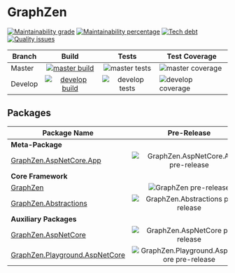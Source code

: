 # GraphZen

[![Maintainability grade](https://img.shields.io/codeclimate/maintainability/GraphZen/graphzen-dotnet.svg)](ccurl)
[![Maintainability percentage](https://img.shields.io/codeclimate/maintainability-percentage/GraphZen/graphzen-dotnet.svg)](ccurl)
[![Tech debt](https://img.shields.io/codeclimate/tech-debt/GraphZen/graphzen-dotnet.svg)](ccurl)
[![Quality issues](https://img.shields.io/codeclimate/issues/GraphZen/graphzen-dotnet.svg)][ccurl]

[ccurl]: https://codeclimate.com/github/GraphZen/graphzen-dotnet

| Branch  |            Build             |         Tests         | Test Coverage            |
| ------- | :--------------------------: | :-------------------: | ------------------------ |
| Master  | [![master build][bbm]][bum]  | ![master tests][tbm]  | ![master coverage][cbd]  |
| Develop | [![develop build][bbd]][bud] | ![develop tests][tbd] | ![develop coverage][cbd] |

[bbm]: https://img.shields.io/azure-devops/build/graphzen/graphzen/4/master.svg
[bbd]: https://img.shields.io/azure-devops/build/graphzen/graphzen/4/develop.svg
[bum]: https://dev.azure.com/graphzen/GraphZen/_build?definitionId=4&branchName=master
[bud]: https://dev.azure.com/graphzen/GraphZen/_build?definitionId=4&branchName=develop
[tbm]: https://img.shields.io/azure-devops/tests/graphzen/graphzen/4/master.svg
[tbd]: https://img.shields.io/azure-devops/tests/graphzen/graphzen/4/develop.svg
[cbm]: https://img.shields.io/azure-devops/coverage/graphzen/graphzen/4.svg
[cbd]: https://img.shields.io/azure-devops/coverage/graphzen/graphzen/4/develop.svg

## Packages

| Package Name                                                         |                                    Pre-Release                                     |                                   Release                                   | Description |
| -------------------------------------------------------------------- | :--------------------------------------------------------------------------------: | :-------------------------------------------------------------------------: | :---------: |
| **Meta-Package**                                                     |
| [GraphZen.AspNetCore.App][graphzen.aspnetcore.app.url]               |        ![GraphZen.AspNetCore.App pre-release][graphzen.aspnetcore.app.vpre]        |        ![GraphZen.AspNetCore.App release][graphzen.aspnetcore.app.v]        |             |
| **Core Framework**                                                   |
| [GraphZen][graphzen.url]                                             |                       ![GraphZen pre-release][graphzen.vpre]                       |                       ![GraphZen release][graphzen.v]                       |             |
| [GraphZen.Abstractions][graphzen.abstractions.url]                   |          ![GraphZen.Abstractions pre-release][graphzen.abstractions.vpre]          |          ![GraphZen.Abstractions release][graphzen.abstractions.v]          |             |
| **Auxiliary Packages**                                               |
| [GraphZen.AspNetCore][graphzen.aspnetcore.url]                       |            ![GraphZen.AspNetCore pre-release][graphzen.aspnetcore.vpre]            |            ![GraphZen.AspNetCore release][graphzen.aspnetcore.v]            |             |
| [GraphZen.Playground.AspNetCore][graphzen.playground.aspnetcore.url] | ![GraphZen.Playground.AspNetCore pre-release][graphzen.playground.aspnetcore.vpre] | ![GraphZen.Playground.AspNetCore release][graphzen.playground.aspnetcore.v] |             |

[graphzen.aspnetcore.app.url]: https://www.nuget.org/packages/GraphZen.AspNetCore.App
[graphzen.aspnetcore.app.v]: https://img.shields.io/nuget/v/GraphZen.AspNetCore.App.svg
[graphzen.aspnetcore.app.vpre]: https://img.shields.io/nuget/vpre/GraphZen.AspNetCore.App.svg
[graphzen.url]: https://www.nuget.org/packages/GraphZen
[graphzen.v]: https://img.shields.io/nuget/v/GraphZen.svg
[graphzen.vpre]: https://img.shields.io/nuget/vpre/GraphZen.svg
[graphzen.abstractions.url]: https://www.nuget.org/packages/GraphZen.Abstractions
[graphzen.abstractions.v]: https://img.shields.io/nuget/v/GraphZen.Abstractions.svg
[graphzen.abstractions.vpre]: https://img.shields.io/nuget/vpre/GraphZen.Abstractions.svg
[graphzen.aspnetcore.url]: https://www.nuget.org/packages/GraphZen.AspNetCore
[graphzen.aspnetcore.v]: https://img.shields.io/nuget/v/GraphZen.AspNetCore.svg
[graphzen.aspnetcore.vpre]: https://img.shields.io/nuget/vpre/GraphZen.AspNetCore.svg
[graphzen.playground.url]: https://www.nuget.org/packages/GraphZen.Playground
[graphzen.playground.v]: https://img.shields.io/nuget/v/GraphZen.Playground.svg
[graphzen.playground.vpre]: https://img.shields.io/nuget/vpre/GraphZen.Playground.svg
[graphzen.playground.aspnetcore.url]: https://www.nuget.org/packages/GraphZen.Playground.AspNetCore
[graphzen.playground.aspnetcore.v]: https://img.shields.io/nuget/v/GraphZen.Playground.AspNetCore.svg
[graphzen.playground.aspnetcore.vpre]: https://img.shields.io/nuget/vpre/GraphZen.Playground.AspNetCore.svg
